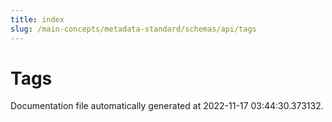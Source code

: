```yaml
---
title: index
slug: /main-concepts/metadata-standard/schemas/api/tags
---
```


# Tags

Documentation file automatically generated at 2022-11-17 03:44:30.373132.
